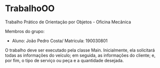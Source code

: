 # TrabalhoOO
Trabalho Prático de Orientação por Objetos - Oficina Mecânica

Membros do grupo:
- Aluno: João Pedro Costa/ Matricula: 190030801


O trabalho deve ser executado pela classe Main. Inicialmente, ela solicitará todas as informações do veículo; em seguida, as informações do cliente; e, por fim, o tipo de serviço ou peça e a quantidade desejada.
